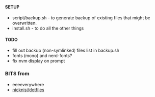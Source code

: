 #### SETUP

- script/backup.sh - to generate backup of existing files that might be overwritten.
- install.sh - to do all the other things

#### TODO

- fill out backup (non-symlinked) files list in backup.sh
- fonts (mono) and nerd-fonts?
- fix nvm display on prompt

### BITS from
- eeeeverywhere
- [nicknisi/dotfiles](https://github.com/nicknisi/dotfiles)

